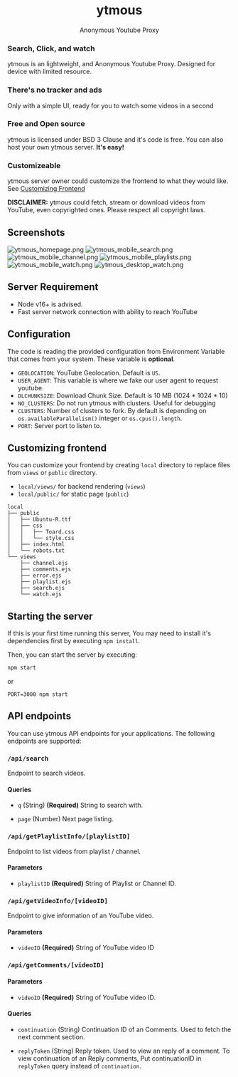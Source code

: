<div align="center">
  <h1>ytmous</h1>
  <p>Anonymous Youtube Proxy</p>
</div>

### Search, Click, and watch
ytmous is an lightweight, and Anonymous Youtube Proxy. Designed for device with limited resource.

### There's no tracker and ads
Only with a simple UI, ready for you to watch some videos in a second

### Free and Open source
ytmous is licensed under BSD 3 Clause and it's code is free. You can also host your own ytmous server. <b>It's easy!</b>

### Customizeable
ytmous server owner could customize the frontend to what they would like. See [Customizing Frontend](#customizingfrontend)

**DISCLAIMER:** ytmous could fetch, stream or download videos from YouTube, even copyrighted ones. Please respect all copyright laws.

## Screenshots
![ytmous_homepage.png](https://raw.githubusercontent.com/Brandon421-ops/ytmous/nightly/screenshots/ytmous_homepage.png)
![ytmous_mobile_search.png](https://raw.githubusercontent.com/Brandon421-ops/ytmous/nightly/screenshots/ytmous_mobile_search.png)
![ytmous_mobile_channel.png](https://raw.githubusercontent.com/Brandon421-ops/ytmous/nightly/screenshots/ytmous_mobile_channel.png)
![ytmous_mobile_playlists.png](https://raw.githubusercontent.com/Brandon421-ops/ytmous/nightly/screenshots/ytmous_mobile_playlists.png)
![ytmous_mobile_watch.png](https://raw.githubusercontent.com/Brandon421-ops/ytmous/nightly/screenshots/ytmous_mobile_watch.png)
![ytmous_desktop_watch.png](https://raw.githubusercontent.com/Brandon421-ops/ytmous/nightly/screenshots/ytmous_desktop_watch.png)

## Server Requirement
- Node v16+ is advised.
- Fast server network connection with ability to reach YouTube

## Configuration
The code is reading the provided configuration from Environment Variable that comes from your system. These variable is **optional**.

- `GEOLOCATION`: YouTube Geolocation. Default is `US`.
- `USER_AGENT`: This variable is where we fake our user agent to request youtube.
- `DLCHUNKSIZE`: Download Chunk Size. Default is 10 MB (1024 * 1024 * 10)
- `NO_CLUSTERS`: Do not run ytmous with clusters. Useful for debugging
- `CLUSTERS`: Number of clusters to fork. By default is depending on `os.availableParallelism()` integer or `os.cpus().length`.
- `PORT`: Server port to listen to.

## Customizing frontend
You can customize your frontend by creating `local` directory to replace files from `views` or `public` directory.

- `local/views/` for backend rendering (`views`)
- `local/public/` for static page (`public`)

```
local
├── public
│   ├── Ubuntu-R.ttf
│   ├── css
│   │   ├── Toard.css
│   │   └── style.css
│   ├── index.html
│   └── robots.txt
└── views
    ├── channel.ejs
    ├── comments.ejs
    ├── error.ejs
    ├── playlist.ejs
    ├── search.ejs
    └── watch.ejs
```

## Starting the server
If this is your first time running this server, You may need to install it's dependencies first by executing `npm install`. 

Then, you can start the server by executing:
```sh
npm start
```
or
```
PORT=3000 npm start
```

## API endpoints
You can use ytmous API endpoints for your applications. The following endpoints are supported:

### `/api/search`
Endpoint to search videos.

#### Queries
- `q` (String) **(Required)**
  String to search with.

- `page` (Number)
  Next page listing.

### `/api/getPlaylistInfo/[playlistID]`
Endpoint to list videos from playlist / channel.

#### Parameters
- `playlistID` **(Required)**
  String of Playlist or Channel ID.

### `/api/getVideoInfo/[videoID]`
Endpoint to give information of an YouTube video.

#### Parameters
- `videoID` **(Required)**
  String of YouTube video ID

### `/api/getComments/[videoID]`
#### Parameters
- `videoID` **(Required)**
  String of YouTube video ID.

#### Queries
- `continuation` (String)
  Continuation ID of an Comments. Used to fetch the next comment section.

- `replyToken` (String)
  Reply token. Used to view an reply of a comment.
  To view continuation of an Reply comments, Put continuationID in `replyToken` query instead of `continuation`.
